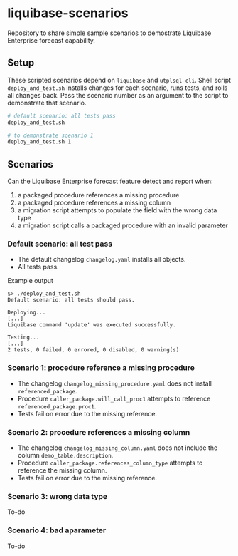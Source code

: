 # liquibase-scenarios
Repository to share simple sample scenarios to demostrate Liquibase Enterprise forecast capability.

## Setup
These scripted scenarios depend on `liquibase` and `utplsql-cli`. Shell script `deploy_and_test.sh` installs changes for each scenario, runs tests, and rolls all changes back. Pass the scenario number as an argument to the script to demonstrate that scenario.

``` sh
# default scenario: all tests pass
deploy_and_test.sh

# to demonstrate scenario 1
deploy_and_test.sh 1
```

## Scenarios
Can the Liquibase Enterprise forecast feature detect and report when:

1. a packaged procedure references a missing procedure
2. a packaged procedure references a missing column
3. a migration script attempts to populate the field with the wrong data type
4. a migration script calls a packaged procedure with an invalid parameter

### Default scenario: all test pass
- The default changelog `changelog.yaml` installs all objects.
- All tests pass.

Example output
```
$> ./deploy_and_test.sh
Default scenario: all tests should pass.

Deploying...
[...]
Liquibase command 'update' was executed successfully.

Testing...
[...]
2 tests, 0 failed, 0 errored, 0 disabled, 0 warning(s)
```

### Scenario 1: procedure reference a missing procedure
- The changelog `changelog_missing_procedure.yaml` does not install `referenced_package`.
- Procedure `caller_package.will_call_proc1` attempts to reference `referenced_package.proc1`.
- Tests fail on error due to the missing reference.

### Scenario 2: procedure references a missing column
- The changelog `changelog_missing_column.yaml` does not include the column `demo_table.description`.
- Procedure `caller_package.references_column_type` attempts to reference the missing column.
- Tests fail on error due to the missing reference.

### Scenario 3: wrong data type
To-do

### Scenario 4: bad aparameter
To-do